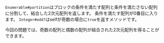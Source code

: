 `Enumerable#partition`はブロックの条件を満たす配列と条件を満たさない配列に分割して、結合した2次元配列を返します。
条件を満たす配列が0番目に入ります。
`Integer#odd?`はselfが奇数の場合に`true`を返すメソッドです。

今回の問題では、奇数の配列と偶数の配列が結合された2次元配列を得ることができます。
